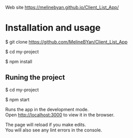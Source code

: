 Web site https://melinebyan.github.io/Client_List_App/

# Installation and usage

$ git clone https://github.com/MelineBYan/Client_List_App

$ cd my-project

$ npm install

## Runing the project

$ cd my-project

$ npm start

Runs the app in the development mode.\
Open [http://localhost:3000](http://localhost:3000) to view it in the browser.

The page will reload if you make edits.\
You will also see any lint errors in the console.
